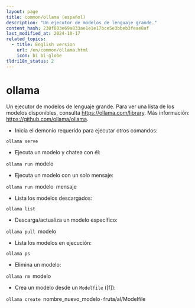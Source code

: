 ```yaml
---
layout: page
title: common/ollama (español)
description: "Un ejecutor de modelos de lenguaje grande."
content_hash: 238f803e69a833ae1e1e17bce5e3bbeb3feae8af
last_modified_at: 2024-10-17
related_topics:
  - title: English version
    url: /en/common/ollama.html
    icon: bi bi-globe
tldri18n_status: 2
---
```

# ollama

Un ejecutor de modelos de lenguaje grande.
Para ver una lista de los modelos disponibles, consulta <https://ollama.com/library>.
Más información: <https://github.com/ollama/ollama>.

- Inicia el demonio requerido para ejecutar otros comandos:

`ollama serve`

- Ejecuta un modelo y chatea con él:

`ollama run `<span class="tldr-var badge badge-pill bg-dark-lm bg-white-dm text-white-lm text-dark-dm font-weight-bold">modelo</span>

- Ejecuta un modelo con un solo mensaje:

`ollama run `<span class="tldr-var badge badge-pill bg-dark-lm bg-white-dm text-white-lm text-dark-dm font-weight-bold">modelo</span>` `<span class="tldr-var badge badge-pill bg-dark-lm bg-white-dm text-white-lm text-dark-dm font-weight-bold">mensaje</span>

- Lista los modelos descargados:

`ollama list`

- Descarga/actualiza un modelo específico:

`ollama pull `<span class="tldr-var badge badge-pill bg-dark-lm bg-white-dm text-white-lm text-dark-dm font-weight-bold">modelo</span>

- Lista los modelos en ejecución:

`ollama ps`

- Elimina un modelo:

`ollama rm `<span class="tldr-var badge badge-pill bg-dark-lm bg-white-dm text-white-lm text-dark-dm font-weight-bold">modelo</span>

- Crea un modelo desde un `Modelfile` ([f]):

`ollama create `<span class="tldr-var badge badge-pill bg-dark-lm bg-white-dm text-white-lm text-dark-dm font-weight-bold">nombre_nuevo_modelo</span>` -f `<span class="tldr-var badge badge-pill bg-dark-lm bg-white-dm text-white-lm text-dark-dm font-weight-bold">ruta/al/Modelfile</span>
